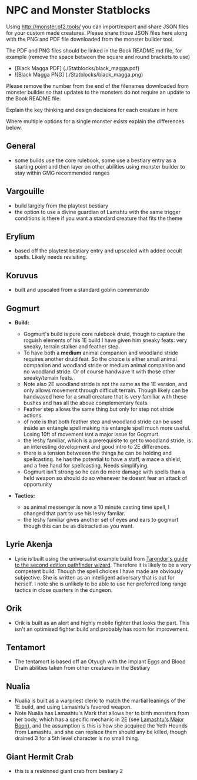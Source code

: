 # NPC and Monster Statblocks

Using http://monster.pf2.tools/ you can import/export and share JSON files for your custom made creatures. 
Please share those JSON files here along with the PNG and PDF file downloaded from the monster builder tool.

The PDF and PNG files should be linked in the Book README.md file, for example (remove the space between the square and round brackets to use)
  - [Black Magga PDF] (./Statblocks/black_magga.pdf)
  - ![Black Magga PNG] (./Statblocks/black_magga.png)

Please remove the number from the end of the filenames downloaded from monster builder so that updates to the monsters do not require an update to the Book README file.

Explain the key thinking and design decisions for each creature in here

Where multiple options for a single monster exists explain the differences below.

## General
  - some builds use the core rulebook, some use a bestiary entry as a starting point and then layer on other abilities using monster builder to stay within GMG recommended ranges  

## Vargouille
  - build largely from the playtest bestiary
  - the option to use a divine guardian of Lamshtu with the same trigger conditions is there if you want a standard creature that fits the theme

## Erylium
  - based off the playtest bestiary entry and upscaled with added occult spells. Likely needs revisiting.

## Koruvus  
  - built and upscaled from a standard goblin commmando

## Gogmurt
  - **Build:**
    - Gogmurt's build is pure core rulebook druid, though to capture the roguish elements of his 1E build I have given him sneaky feats: very sneaky, terrain stalker and feather step.  
    - To have both a **medium** animal companion and woodland stride requires another druid feat. So the choice is either small animal companion and woodland stride or medium animal companion and no woodland stride. Or of course handwave it with those other sneaky/terrain feats.
    - Note also 2E woodland stride is not the same as the 1E version, and only allows movement through difficult terrain. Though likely can be handwaved here for a small creature that is very familiar with these bushes and has all the above complementary feats.
    - Feather step allows the same thing but only for step not stride actions.
    - of note is that both feather step and woodland stride can be used inside an entangle spell making his entangle spell much more useful. Losing 10ft of movement isnt a major issue for Gogmurt.
    - the leshy familiar, which is a prerequisite to get to woodland stride, is an interesting development and good intro to 2E differences. 
    - there is a tension betweeen the things he can be holding and spellcasting. he has the potential to have a staff, a mace a shield, and a free hand for spellcasting. Needs simplifying.
    - Gogmurt isn't strong so he can do more damage with spells than a held weapon so should do so whenever he doesnt fear an attack of opportunity

  - **Tactics:**
    - as animal messenger is now a 10 minute casting time spell, I changed that part to use his leshy famliar.
    - the leshy familiar gives another set of eyes and ears to gogmurt though this can be as distracted as you want.

## Lyrie Akenja
  - Lyrie is built using the universalist example build from [Tarondor's guide to the second edition pathfinder wizard](https://docs.google.com/document/d/1nMvKYaoImIfQFUo9mCRgg8KyUQw48AWFt4xKixoM6RY/). Therefore it is likely to be a very competent build. Though the spell choices I have made are obviously subjective. She is written as an intelligent adversary that is out for herself. I note she is unlikely to be able to use her preferred long range tactics in close quarters in the dungeon.

## Orik
  - Orik is built as an alert and highly mobile fighter that looks the part. This isn't an optimised fighter build and probably has room for improvement.

## Tentamort
  - The tentamort is based off an Otyugh with the Implant Eggs and Blood Drain abilities taken from other creatures in the Bestiary 

## Nualia
  - Nualia is built as a warpriest cleric to match the martial leanings of the 1E build, and using Lamashtu's favored weapon.
  - Note Nualia has Lamashtu's Mark that allows her to birth monsters from her body, which has a specific mechanic in 2E (see [Lamashtu's Major Boon](https://2e.aonprd.com/Deities.aspx?ID=11)), and the assumption is this is how she acquired the Yeth Hounds from Lamashtu, and she can replace them should any be killed, though drained 3 for a 5th level character is no small thing.

## Giant Hermit Crab
  - this is a reskinned giant crab from bestiary 2
